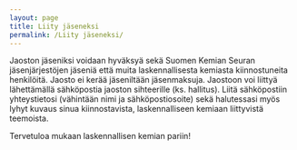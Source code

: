 ```yaml
---
layout: page
title: Liity jäseneksi
permalink: /Liity jäseneksi/
---
```


Jaoston jäseniksi voidaan hyväksyä sekä Suomen Kemian Seuran jäsenjärjestöjen jäseniä että muita laskennallisesta kemiasta kiinnostuneita henkilöitä. Jaosto ei kerää jäseniltään jäsenmaksuja. Jaostoon voi liittyä lähettämällä sähköpostia jaoston sihteerille (ks. hallitus). Liitä sähköpostiin yhteystietosi (vähintään nimi ja sähköpostiosoite) sekä halutessasi myös lyhyt kuvaus sinua kiinnostavista, laskennalliseen kemiaan liittyvistä teemoista.

Tervetuloa mukaan laskennallisen kemian pariin!